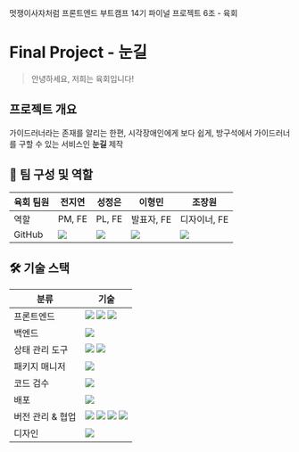 멋쟁이사자처럼 프론트엔드 부트캠프 14기 파이널 프로젝트 6조 - 육회

# Final Project - 눈길

> 안녕하세요, 저희는 육회입니다!

## 프로젝트 개요

가이드러너라는 존재를 알리는 한편, 시각장애인에게 보다 쉽게, 방구석에서 가이드러너를 구할 수 있는 서비스인 **눈길** 제작

## 👥 팀 구성 및 역할

| 육회 팀원 | 전지연                                                                                                                                                                                        | 성정은                                                                                                                                                                                              | 이형민                                                                                                                                                                                      | 조장원                                                                                                                                                                                    |
| --------- | --------------------------------------------------------------------------------------------------------------------------------------------------------------------------------------------- | --------------------------------------------------------------------------------------------------------------------------------------------------------------------------------------------------- | ------------------------------------------------------------------------------------------------------------------------------------------------------------------------------------------- | ----------------------------------------------------------------------------------------------------------------------------------------------------------------------------------------- |
| 역할      | PM, FE                                                                                                                                                                                        | PL, FE                                                                                                                                                                                              | 발표자, FE                                                                                                                                                                                  | 디자이너, FE                                                                                                                                                                              |
| GitHub    | <a href="https://github.com/jeonjyeon" target="_blank" rel="noopener noreferrer"><img src="https://img.shields.io/badge/jeonjyeon-lightgray?style=plastic&logo=github&labelColor=black"/></a> | <a href="https://github.com/jeongeunsung" target="_blank" rel="noopener noreferrer"><img src="https://img.shields.io/badge/jeongeunsung-lightgray?style=plastic&logo=github&labelColor=black"/></a> | <a href="https://github.com/hunky1st" target="_blank" rel="noopener noreferrer"><img src="https://img.shields.io/badge/hunky1st-lightgray?style=plastic&logo=github&labelColor=black"/></a> | <a href="https://github.com/Jandi95" target="_blank" rel="noopener noreferrer"><img src="https://img.shields.io/badge/Jandi95-lightgray?style=plastic&logo=github&labelColor=black"/></a> |

## 🛠 기술 스택

| 분류             | 기술                                                                                                                                                                                                                                                                                                                                                                                                                    |
| ---------------- | ----------------------------------------------------------------------------------------------------------------------------------------------------------------------------------------------------------------------------------------------------------------------------------------------------------------------------------------------------------------------------------------------------------------------- |
| 프론트엔드       | <img src="https://img.shields.io/badge/next.js-ffffff?style=for-the-badge&logo=nextdotjs&logoColor=black"> <img src="https://img.shields.io/badge/typescript-3178C6?style=for-the-badge&logo=typescript&logoColor=white"> <img src="https://img.shields.io/badge/tailwindcss-06B6D4?style=for-the-badge&logo=tailwindcss&logoColor=white">                                                                              |
| 백엔드           | <img src="https://img.shields.io/badge/supabase-3FCF8E?style=for-the-badge&logo=supabase&logoColor=white">                                                                                                                                                                                                                                                                                                              |
| 상태 관리 도구   | <img src="https://img.shields.io/badge/Tanstack Query-ffff?style=for-the-badge&logo=TanstackQuery&logoColor=white"> <img src="https://img.shields.io/badge/Zustand-5B4638?style=for-the-badge&logo=Zustand&logoColor=white">                                                                                                                                                                                            |
| 패키지 매니저    | <img src="https://img.shields.io/badge/bun-000000?style=for-the-badge&logo=bun&logoColor=white">                                                                                                                                                                                                                                                                                                                        |
| 코드 검수        | <img src="https://img.shields.io/badge/biome-60A5FA?style=for-the-badge&logo=biome&logoColor=white">                                                                                                                                                                                                                                                                                                                    |
| 배포             | <img src="https://img.shields.io/badge/vercel-000000?style=for-the-badge&logo=vercel&logoColor=white">                                                                                                                                                                                                                                                                                                                  |
| 버전 관리 & 협업 | <img src="https://img.shields.io/badge/git-F05032?style=for-the-badge&logo=git&logoColor=white"> <img src="https://img.shields.io/badge/github-181717?style=for-the-badge&logo=github&logoColor=white"> <img src="https://img.shields.io/badge/discord-5865F2?style=for-the-badge&logo=discord&logoColor=white"> <img src="https://img.shields.io/badge/notion-ffffff?style=for-the-badge&logo=notion&logoColor=black"> |
| 디자인           | <img src="https://img.shields.io/badge/figma-F24E1E?style=for-the-badge&logo=figma&logoColor=white">                                                                                                                                                                                                                                                                                                                    |
